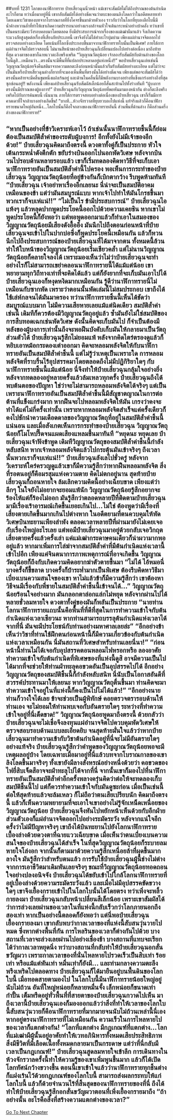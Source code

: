 ##บทที่ 1231 โลกของนาฬิกาทราย
ป๋ายเสี่ยวฉุนนิ่วหน้า แม้เขาจะสัมผัสไม่ได้ถึงปราณของต้นกำเนิดอะไรก็ตาม ทว่าเมื่อมาอยู่ที่นี่ เขากลับสัมผัสได้อย่างชัดเจนว่าตบะของตนลิงโลดกว่าในอดีตหลายเท่า โดยเฉพาะวิชาของบทจากโบราณกาลที่ยิ่งโคจรขึ้นมาด้วยตัวเอง
ราวกับว่าในโลกที่ยุบลงลึกใบนี้มีน้ำค้างหวานล้ำที่ทำให้เขาเกิดความปรารถนาอย่างแรงกล้าจนหัวใจเต้นกระหน่ำอย่างบ้าคลั่ง
ทว่าเขาที่เป็นคนระมัดระวังรอบคอบมาโดยตลอด ยิ่งมีประสบการณ์จากเรื่องของแม่เฒ่าผีมาแล้ว จึงเกิดความระแวงภัยสูงสุดต่อเรื่องที่เสี่ยงภัยประเภทนี้ เขาจึงยังไม่ได้ทำอะไรบุ่มบ่าม เพียงแผ่อำนาจจิตออกไปตรวจสอบอย่างละเอียด โดยเน้นที่โลกซึ่งประกอบขึ้นมาจากนาฬิกาทรายใบนั้นเป็นพิเศษ!
ภายใต้การแผ่อำนาจจิตไปตรวจสอบนี้ ไม่นานสีหน้าของป๋ายเสี่ยวฉุนก็เปลี่ยนแปลงไปอย่างต่อเนื่อง มาถึงท้ายที่สุด ดวงตาของเขาก็ฉายแววตะลึงพรึงเพริด
“วิญญาณวัตถุน้อย เจ้าลองรับสัมผัสกับด้านล่างของโลกใบนี้ดูสิ...เหมือนว่า...ตรงนั้นจะมีพื้นที่ที่แปลกประหลาดอยู่แห่งหนึ่ง!!”
พอป๋ายเสี่ยวฉุนเอ่ยเช่นนี้ วิญญาณวัตถุน้อยจึงคืนสติมาจากความตกตะลึงก่อนหน้านั้นแล้วเริ่มรับสัมผัสอย่างละเอียด แต่ไม่ว่าจะเป็นมันหรือป๋ายเสี่ยวฉุนต่างก็ยากที่จะมองเห็นพื้นที่ตรงนั้นได้อย่างชัดเจน เพียงแต่พอจะสัมผัสได้ว่าตรงนั้นคล้ายจะมีคลื่นขุมหนึ่งแฝงเร้นอยู่ และด้านในคลื่นนี้ก็มีพลังงานบางอย่างที่แข็งแกร่งอย่างถึงที่สุดซุกซ่อนอยู่!!
พลังงานนี้ เพียงแค่ป๋ายเสี่ยวฉุนรับสัมผัสเล็กน้อยก็สั่นสะท้านไปทั้งร่างทันที
“ผู้บงการ ตรงนั้นมีปราณของผู้บงการ!” ป๋ายเสี่ยวฉุนกับวิญญาณวัตถุน้อยที่พอหันมามองหน้ากัน ต่างก็ตะลึงพรึงเพริดไปกับการค้นพบนี้ เนิ่นนาน ภายใต้การตรวจสอบอย่างต่อเนื่องของป๋ายเสี่ยวฉุน เขาก็เริ่มมีการคาดเดาที่ใจกล้าบางอย่างเกิดขึ้น!
“บางที...ห้วงจักรวาลที่ยุบยวบลงไปแห่งนี้ แท้จริงแล้วก็คือนาฬิกาทรายขนาดใหญ่อันหนึ่ง...โลกใบนั้นก็คือใจกลางของนาฬิกาทรายอันนี้ ส่วนพื้นที่ด้านล่าง ก็คือส่วนครึ่งล่างของนาฬิกาทราย!”


“หากเป็นอย่างที่ข้าวิเคราะห์เอาไว้ ถ้าเช่นนั้นนาฬิกาทรายชิ้นนี้ก็ย่อมต้องเป็นสมบัติล้ำค่าของระดับผู้บงการ! อีกทั้งยังไม่มีเจ้าของอีกด้วย!” ป๋ายเสี่ยวฉุนคิดมาถึงตรงนี้ ดวงตาทั้งคู่ก็เป็นประกาย หัวใจเต้นกระหน่ำดังตึกตัก ขยับร่างบินออกไปนอกพัดวิเศษ หลังจากบินวนไปรอบด้านหลายรอบแล้ว เขาก็เริ่มทดลองคิดหาวิธีที่จะเก็บเอานาฬิกาทรายอันเป็นสมบัติล้ำค่านี้ไปครอง
พอเห็นการกระทำของป๋ายเสี่ยวฉุน วิญญาณวัตถุน้อยที่อยู่ข้างกันก็เบิกตากว้าง รีบพูดห้ามทันที
“ป๋ายเสี่ยวฉุน เจ้าอย่าหาเรื่องอีกเลยนะ นี่น่าจะเป็นสมบัติอาคมเหมือนของข้า แต่ว่ามันสมบูรณ์แบบ หากเจ้าไปทำให้มันโกรธขึ้นมา พวกเราก็จบเห่แน่!!”
“ไม่เป็นไร ข้ามีประสบการณ์” ป๋ายเสี่ยวฉุนไอแห้งๆ แล้วหลุดปากพูดประโยคนี้ออกไปด้วยความเคยชิน หากเขาไม่พูดประโยคนี้ก็ยังพอว่า แต่พอพูดออกมาแล้วก็ทำเอาในสมองของวิญญาณวัตถุน้อยมีเสียงดังอื้ออึง มันนึกไปถึงตอนก่อนหน้าที่ป๋ายเสี่ยวฉุนจะเข้าไปในปากบ่อซึ่งก็พูดประโยคนี้เหมือนกัน แล้วก็หวนนึกไปถึงประสบการณ์ของป๋ายเสี่ยวฉุนที่ได้มาจากตน ทั้งหมดนี้ล้วนทำให้ใบหน้าของวิญญาณวัตถุน้อยเริ่มเขียวคล้ำ
แต่ไม่นานวิญญาณวัตถุน้อยก็คลายใจลงได้ เพราะมองเห็นว่าไม่ว่าป๋ายเสี่ยวฉุนจะทำอย่างไรก็ไม่สามารถเขย่าคลอนนาฬิกาทรายนี้ได้แม้แต่น้อย เขาพยายามทุกวิถีทางเท่าที่จะคิดได้แล้ว แต่ก็ยังยากที่จะเก็บมันเอาไปได้
ป๋ายเสี่ยวฉุนเองก็หงุดหงิดมากเหมือนกัน รู้ดีว่านาฬิกาทรายนี่ไม่เหมือนกับซากพัด เพราะว่าตอนนั้นพัดเล่มนี้ไม่สมประกอบ เขาถึงได้ใช้เล่ห์กลจนได้มันมาครอง ทว่านาฬิกาทรายชิ้นนี้เห็นได้ชัดว่าสมบูรณ์แบบมาก ไม่มีความเสียหายเลยแม้แต่นิดเดียว
สมบัติล้ำค่าเช่นนี้ เดิมทีก็ควรต้องมีวิญญาณวัตถุอยู่แล้ว ซ้ำมันยังไม่ใช่สมบัติของการสืบทอดเฉกเช่นพัดวิเศษ ดังนั้นคิดจะเก็บมันไป ก็จำเป็นต้องมีพลังของผู้บงการเท่านั้นถึงจะพอฝืนบังคับเก็บมันให้กลายมาเป็นวัตถุส่วนตัวได้
ป๋ายเสี่ยวฉุนรู้สึกไม่ยอมแพ้ หลังจากคิดไตร่ตรองดูแล้วก็หยิบเอาหม้อกระดองเต่าออกมา คิดจะหลอมพลังจิตให้กับนาฬิกาทรายอันเป็นสมบัติล้ำค่าชิ้นนี้ แต่ไม่รู้ว่าเหตุเป็นเพราะใด การหลอมพลังจิตที่ราบรื่นไร้อุปสรรคมาโดยตลอดถึงไม่มีปฏิกิริยาใดๆ กับนาฬิกาทรายชิ้นนี้แม้แต่น้อย
นี่จึงทำให้ป๋ายเสี่ยวฉุนกลุ้มใจอย่างยิ่ง หลังจากทดลองอยู่หลายครั้งแล้วล้มเหลวทุกครั้ง ป๋ายเสี่ยวฉุนถึงได้พบต้นตอของปัญหา ใช่ว่าจะไม่สามารถหลอมพลังจิตได้จริงๆ แต่เป็นเพราะนาฬิกาทรายอันเป็นสมบัติล้ำค่าชิ้นนี้มีสัญชาตญาณในการต่อต้านที่แข็งแกร่งมาก หากฝืนจะไปหลอมพลังจิตให้มัน เกรงว่าคงจะทำได้แค่ไม่กี่ครั้งเท่านั้น เพราะหากหลอมพลังจิตสำเร็จแค่ครั้งเดียวก็คงไปชักนำความเดือดดาลของวิญญาณวัตถุที่อยู่ในสมบัติล้ำค่าชิ้นนี้แน่นอน
และเมื่อสังเกตเห็นการกระทำของป๋ายเสี่ยวฉุน วิญญาณวัตถุน้อยก็โมโหปรี๊ดจนแผดเสียงแหลมขึ้นมาทันที
“หยุดนะ หยุดเลย ป๋ายเสี่ยวฉุนเจ้าฟังข้าพูด เดิมทีวิญญาณวัตถุของสมบัติล้ำค่าชิ้นนี้กำลังหลับสนิท หากเจ้าหลอมพลังจิตแล้วไปกระตุ้นมันเข้าจริงๆ ถึงเวลานั้นพวกเราก็จบเห่แน่!!”
ป๋ายเสี่ยวฉุนลังเลไปชั่วครู่ หลังจากวิเคราะห์ใคร่ครวญดูแล้วเขาก็มีความรู้สึกว่าหากฝืนหลอมพลังจิต สิ่งที่รอตนอยู่ก็คือมรสุมแห่งความตาย คิดไม่ตกอยู่นาน สุดท้ายป๋ายเสี่ยวฉุนก็ถอนหายใจ ล้มเลิกความคิดนี้อย่างเฉียบขาด เพียงแต่ว่าลึกๆ ในใจยังไม่อยากจะยอมแพ้นัก
วิญญาณวัตถุน้อยรู้สึกอยากจะร้องไห้แต่ก็ร้องไม่ออก มันรู้สึกว่าตลอดหลายปีที่ติดตามป๋ายเสี่ยวฉุนมามีเรื่องเร้าอารมณ์เกิดขึ้นเยอะเกินไป...ไม่ใช่ ต้องพูดว่ามีเรื่องที่เสี่ยงตายเกิดขึ้นมากเกินไปต่างหาก ในอดีตยามที่ตนควบคุมให้พัดวิเศษบินทะยานเพียงลำพัง ตลอดเวลาหลายปีที่ผ่านมายังไม่เคยเจอกับเรื่องใหญ่อะไรเลย แต่พอมีป๋ายเสี่ยวฉุนมาอยู่ด้วยกลับเจอวิกฤตเสี่ยงตายครั้งแล้วครั้งเล่า
แค่แม่เฒ่ากระดาษคนเดียวก็น่าผวามากพออยู่แล้ว หากมาเพิ่มการไล่ฆ่าจากสมบัติล้ำค่าที่มีต้นกำเนิดแห่งเวลานี้เข้าไปอีก เพียงแค่จินตนาการภาพเหตุการณ์ที่อาจเกิดขึ้น วิญญาณวัตถุน้อยก็ถึงกับเกิดความคิดอยากฆ่าตัวตายขึ้นมา
“ไม่ได้ ไอ้หมอนี่บางครั้งก็ขี้ขลาด บางครั้งก็บ้าระห่ำมากเป็นพิเศษ ต้องรีบคิดหาวิธีมาเบี่ยงเบนความสนใจของเขา หาไม่แล้วข้าก็มีความรู้สึกว่า เขาต้องหาวิธีจนมีเรื่องกับพี่ชายในสมบัติล้ำค่าชิ้นนี้เข้าจนได้...” วิญญาณวัตถุน้อยร้อนใจอย่างมาก มันกลอกตาล่อกแล่กไม่หยุด หลังจากผ่านไปได้หลายชั่วลมหายใจ ดวงตาทั้งคู่ของมันก็พลันเป็นประกาย
“นายท่าน โลกนาฬิกาทรายแถบนั้นคือพื้นที่ที่ดีที่สุดในการทำความเข้าใจกับต้นกำเนิดแห่งเวลาเชียวนะ หากท่านสามารถบรรลุต้นกำเนิดแห่งเวลาได้จากที่นี่ มันจะมีประโยชน์กับท่านอย่างมหาศาลเลยล่ะ”
“อีกอย่างข้าเห็นว่าวิชาที่ท่านใช้ฝึกตนก่อนหน้านี้ก็มีความเกี่ยวข้องกับต้นกำเนิดแห่งเวลาเหมือนกัน นี่มันสถานที่วิเศษสำหรับท่านเลยนี่นา!”
“ก่อนหน้านี้ท่านไม่ได้เจอกับอุปสรรคตอนหลอมไฟหรอกหรือ ลองอาศัยทำความเข้าใจกับต้นกำเนิดที่พิเศษของที่แห่งนี้ดูสิ อาจมีความเป็นไปได้มากที่จะช่วยให้ท่านฝ่าทะลุคอขวดอันเป็นอุปสรรคไปได้ อีกอย่างวิญญาณวัตถุของสมบัติชิ้นนี้ก็กำลังหลับสนิท นี่นับเป็นโอกาสอันดีที่สวรรค์ประทานมาให้เลยนะ หากวิญญาณวัตถุตื่นขึ้นมา ท่านคิดจะมาทำความเข้าใจอยู่ในที่แห่งนี้ก็คงเป็นไปไม่ได้แล้ว!”
“อีกอย่างนายท่านก็วางใจได้เลย ข้าจะช่วยเป็นผู้พิทักษ์ คอยตรวจตรารอบด้านให้ท่านเอง จะไม่ยอมให้ท่านพบเจอกับอันตรายใดๆ ระหว่างที่ทำความเข้าใจอยู่ที่นี่เด็ดขาด!” วิญญาณวัตถุน้อยพูดมาถึงตรงนี้ ด้วยกลัวว่าป๋ายเสี่ยวฉุนจะไม่เชื่อจึงลงทุนแผ่อำนาจจิตไปควบคุมพัดวิเศษให้ตรวจสอบรอบด้านแบบละเอียดยิบ จนสุดท้ายมั่นใจแล้วว่าหากป๋ายเสี่ยวฉุนมาทำความเข้ากับวิชาต้นกำเนิดอยู่ที่นี่จะไม่มีอันตรายใดๆ อย่างแท้จริง
ป๋ายเสี่ยวฉุนรู้สึกว่าคำพูดของวิญญาณวัตถุน้อยพอจะมีเหตุผลอยู่บ้าง โดยเฉพาะเมื่อมาอยู่ที่นี่แล้วบทจากโบราณกาลของเขาลิงโลดขึ้นมาจริงๆ ทั้งเขายังมีลางสังหรณ์อย่างหนึ่งด้วยว่า คอขวดของไฟยี่สิบเจ็ดสีอาจจะฝ่าทะลุไปได้จากที่นี่ จากนั้นเขาก็มองไปที่นาฬิกาทรายอันเป็นสมบัติล้ำค่าอีกครั้งพลางครุ่นคิดว่าต่อให้จะทดลองเก็บสมบัติชิ้นนี้ไป แต่ก็ควรทำความเข้าใจกับมันดูซะก่อน เมื่อเป็นเช่นนี้ ต่อให้สุดท้ายแล้วจะล้มเหลว ก็ไม่ถือว่าตนเสียเปรียบนัก
คิดมาถึงตรงนี้ แล้วก็เห็นความพยายามที่จะเอาใจเขาอย่างไม่รู้จักเหน็ดเหนื่อยของวิญญาณวัตถุน้อย ป๋ายเสี่ยวฉุนจึงหันไปพยักหน้าเห็นด้วยกับอีกฝ่าย ส่วนตัวเองก็แผ่อำนาจจิตออกไปอย่างระมัดระวัง หลังจากแน่ใจอีกครั้งว่าไม่มีปัญหาจริงๆ เขาถึงได้บินทะยานไปยังโลกนาฬิกาทรายเบื้องล่างด้วยดวงตาที่ฉายแววเฉียบขาด
เมื่อเห็นว่าตนเบี่ยงเบนความสนใจของป๋ายเสี่ยวฉุนได้สำเร็จ ในที่สุดวิญญาณวัตถุน้อยก็ระบายลมหายใจโล่งอก จากนั้นก็ตามมาด้วยความรู้สึกเหนื่อยล้าที่ผุดขึ้นมากลางใจ มันรู้สึกว่าสำหรับตนแล้ว การรับใช้ป๋ายเสี่ยวฉุนผู้นี้ช่างไม่ต่างจากการเอาชีวิตมาเดิมพันเลยจริงๆ
ขณะที่วิญญาณวัตถุน้อยทอดถอนใจอย่างปลงอนิจจัง ป๋ายเสี่ยวฉุนได้ขยับเข้าไปใกล้โลกนาฬิกาทรายที่อยู่เบื้องล่างด้วยความระมัดระวังแล้ว และเมื่อไม่มีอุปสรรคขัดขวางใดๆ เขาจึงเยื้องกรายเข้าไปในโลกใบนั้นได้โดยตรง
ทว่าเพิ่งจะพลิ้วกายลงมา ป๋ายเสี่ยวฉุนกลับหน้าเปลี่ยนสีเล็กน้อย เพราะเขาสัมผัสได้ว่าการล่วงเลยผ่านของเวลาในที่แห่งนี้กลับเร็วกว่าโลกภายนอกถึงสองเท่า หากเป็นอย่างนี้ตลอดก็ยังพอว่า แต่นี่พอป๋ายเสี่ยวฉุนเยื้องกรายลงมา เขากลับพบว่ากาลเวลาของที่แห่งนี้สับสนวุ่นวายไปหมด ซึ่งหากต่างพื้นที่กัน การไหลรินของเวลาก็ต่างกันไปด้วย
บางสถานที่เวลาจะล่วงเลยผ่านไปอย่างเชื่องช้า บางสถานที่แทบจะเรียกได้ว่ากาลเวลาหยุดนิ่ง ทว่าบางสถานที่กลับทำให้ป๋ายเสี่ยวฉุนอกสั่นขวัญผวา เพราะกาลเวลาของที่นั่นไหลหายไปรวดเร็วเป็นสิบเท่า ร้อยเท่า หรือแม้แต่พันเท่า หมื่นเท่าก็ยังมี...
และท่ามกลางความตะลึงพรึงเพริดไปตลอดทาง ป๋ายเสี่ยวฉุนก็ได้มายืนอยู่บนพื้นดินของโลกใบนี้ เมื่อทอดสายตามองไป ในโลกใบนี้มีนาฬิกาทรายน้อยใหญ่อยู่นับไม่ถ้วน อันที่ใหญ่หน่อยก็หลายหมื่นจั้ง เล็กหน่อยก็ขนาดเท่ากำปั้น เต็มพรืดอยู่ทั่วพื้นที่ที่สายตาของป๋ายเสี่ยวฉุนกวาดไปเห็น
มาถึงเวลานี้ป๋ายเสี่ยวฉุนเองก็มองออกแล้วว่าสิ่งที่ทำให้เวลาของโลกใบนี้สับสนวุ่นวายก็คือนาฬิกาทรายที่มากมายจนนับไม่ถ้วนเหล่านี้นี่เอง หากอยู่ตรงนาฬิกาทรายที่ไม่เหมือนกัน ความเร็วในการไหลหายไปของเวลาก็แตกต่างกัน!
“โลกที่แตกต่าง มีกฎเกณฑ์ที่แตกต่าง...โลกที่แม่เฒ่าผีผู้นั้นอยู่อาศัยทำให้เวทอภินิหารทั้งหมดเสียประสิทธิภาพ สิ่งมีชีวิตที่มีเลือดเนื้อทั้งหมดกลายมาเป็นกระดาษ แต่ว่าที่นี่กลับมีเวลาเป็นกฎเกณฑ์!” ป๋ายเสี่ยวฉุนสูดลมหายใจเข้าลึก การเดินทางในห้วงจักรวาลครั้งนี้ทำให้ความรู้ของเขาเพิ่มพูนขึ้นมาก แล้วก็ได้เปิดโลกทัศน์กว้างขวางขึ้น
ตอนนี้เขาเข้าใจแล้วว่านาฬิกาทรายทุกชิ้นต่างก็แฝงเร้นไว้ด้วยกฎเกณฑ์ของโลกใบนี้ สามารถส่งผลกระทบให้แก่โลกใบนี้ แล้วก็ด้วยจำนวนไร้ที่สิ้นสุดของนาฬิกาทรายของที่นี่ ถึงได้ทำให้ป๋ายเสี่ยวฉุนรู้สึกอกสั่นขวัญผวาตอนที่เพิ่งเยื้องกรายมาถึง
“ถ้าอย่างนั้น อะไรคือสิ่งที่สร้างความแตกต่างของเวลา?”
------


[Go To Next Chapter]( ./205.md)
